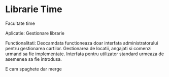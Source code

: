 # Librarie Time
Facultate time

Aplicatie: Gestionare librarie

Functionalitati: Deocamdata functioneaza doar interfata administratorului pentru gestionarea cartilor. Gestionarea de locatii, angajati si comenzi urmand sa fie implementate. Interfata pentru utilizator standard urmeaza de asemenea sa fie introdusa.


E cam spaghete dar merge

